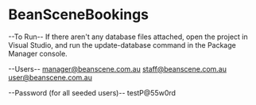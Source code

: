 # BeanSceneBookings

--To Run--
If there aren't any database files attached, open the project in Visual Studio, and run the update-database command in the Package Manager console.

--Users--
manager@beanscene.com.au
staff@beanscene.com.au
user@beanscene.com.au

--Password (for all seeded users)--
testP@55w0rd
